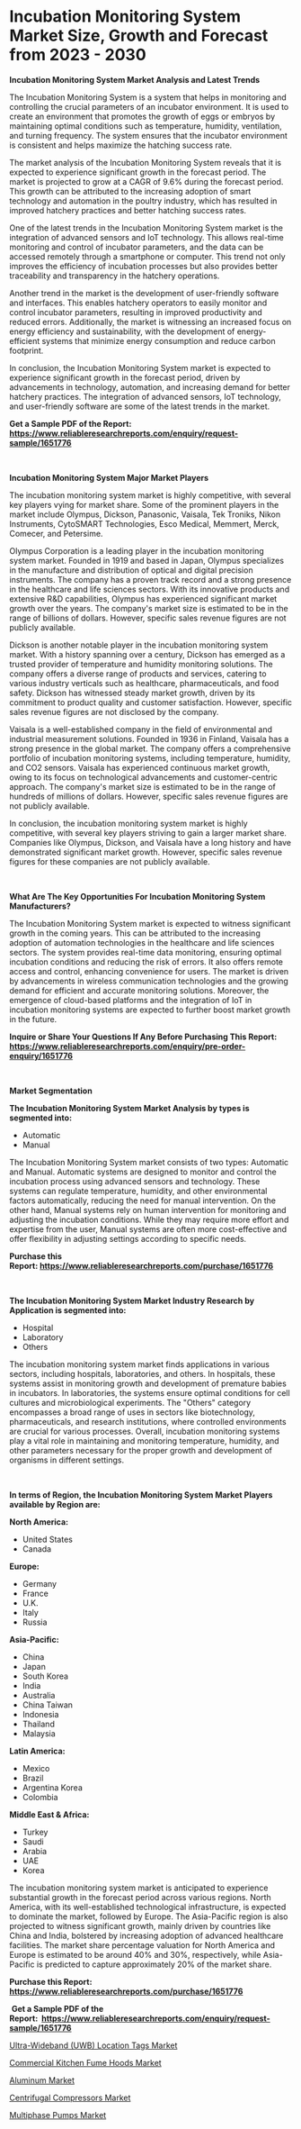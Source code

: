 <p><h1>Incubation Monitoring System Market Size, Growth and Forecast from 2023 - 2030</h1></p><p><strong>Incubation Monitoring System Market Analysis and Latest Trends</strong></p>
<p><p>The Incubation Monitoring System is a system that helps in monitoring and controlling the crucial parameters of an incubator environment. It is used to create an environment that promotes the growth of eggs or embryos by maintaining optimal conditions such as temperature, humidity, ventilation, and turning frequency. The system ensures that the incubator environment is consistent and helps maximize the hatching success rate.</p><p>The market analysis of the Incubation Monitoring System reveals that it is expected to experience significant growth in the forecast period. The market is projected to grow at a CAGR of 9.6% during the forecast period. This growth can be attributed to the increasing adoption of smart technology and automation in the poultry industry, which has resulted in improved hatchery practices and better hatching success rates.</p><p>One of the latest trends in the Incubation Monitoring System market is the integration of advanced sensors and IoT technology. This allows real-time monitoring and control of incubator parameters, and the data can be accessed remotely through a smartphone or computer. This trend not only improves the efficiency of incubation processes but also provides better traceability and transparency in the hatchery operations.</p><p>Another trend in the market is the development of user-friendly software and interfaces. This enables hatchery operators to easily monitor and control incubator parameters, resulting in improved productivity and reduced errors. Additionally, the market is witnessing an increased focus on energy efficiency and sustainability, with the development of energy-efficient systems that minimize energy consumption and reduce carbon footprint.</p><p>In conclusion, the Incubation Monitoring System market is expected to experience significant growth in the forecast period, driven by advancements in technology, automation, and increasing demand for better hatchery practices. The integration of advanced sensors, IoT technology, and user-friendly software are some of the latest trends in the market.</p></p>
<p><strong>Get a Sample PDF of the Report:&nbsp; <a href="https://www.reliableresearchreports.com/enquiry/request-sample/1651776">https://www.reliableresearchreports.com/enquiry/request-sample/1651776</a></strong></p>
<p>&nbsp;</p>
<p><strong>Incubation Monitoring System Major Market Players</strong></p>
<p><p>The incubation monitoring system market is highly competitive, with several key players vying for market share. Some of the prominent players in the market include Olympus, Dickson, Panasonic, Vaisala, Tek Troniks, Nikon Instruments, CytoSMART Technologies, Esco Medical, Memmert, Merck, Comecer, and Petersime.</p><p>Olympus Corporation is a leading player in the incubation monitoring system market. Founded in 1919 and based in Japan, Olympus specializes in the manufacture and distribution of optical and digital precision instruments. The company has a proven track record and a strong presence in the healthcare and life sciences sectors. With its innovative products and extensive R&D capabilities, Olympus has experienced significant market growth over the years. The company's market size is estimated to be in the range of billions of dollars. However, specific sales revenue figures are not publicly available.</p><p>Dickson is another notable player in the incubation monitoring system market. With a history spanning over a century, Dickson has emerged as a trusted provider of temperature and humidity monitoring solutions. The company offers a diverse range of products and services, catering to various industry verticals such as healthcare, pharmaceuticals, and food safety. Dickson has witnessed steady market growth, driven by its commitment to product quality and customer satisfaction. However, specific sales revenue figures are not disclosed by the company.</p><p>Vaisala is a well-established company in the field of environmental and industrial measurement solutions. Founded in 1936 in Finland, Vaisala has a strong presence in the global market. The company offers a comprehensive portfolio of incubation monitoring systems, including temperature, humidity, and CO2 sensors. Vaisala has experienced continuous market growth, owing to its focus on technological advancements and customer-centric approach. The company's market size is estimated to be in the range of hundreds of millions of dollars. However, specific sales revenue figures are not publicly available.</p><p>In conclusion, the incubation monitoring system market is highly competitive, with several key players striving to gain a larger market share. Companies like Olympus, Dickson, and Vaisala have a long history and have demonstrated significant market growth. However, specific sales revenue figures for these companies are not publicly available.</p></p>
<p>&nbsp;</p>
<p><strong>What Are The Key Opportunities For Incubation Monitoring System Manufacturers?</strong></p>
<p><p>The Incubation Monitoring System market is expected to witness significant growth in the coming years. This can be attributed to the increasing adoption of automation technologies in the healthcare and life sciences sectors. The system provides real-time data monitoring, ensuring optimal incubation conditions and reducing the risk of errors. It also offers remote access and control, enhancing convenience for users. The market is driven by advancements in wireless communication technologies and the growing demand for efficient and accurate monitoring solutions. Moreover, the emergence of cloud-based platforms and the integration of IoT in incubation monitoring systems are expected to further boost market growth in the future.</p></p>
<p><strong>Inquire or Share Your Questions If Any Before Purchasing This Report: <a href="https://www.reliableresearchreports.com/enquiry/pre-order-enquiry/1651776">https://www.reliableresearchreports.com/enquiry/pre-order-enquiry/1651776</a></strong></p>
<p>&nbsp;</p>
<p><strong>Market Segmentation</strong></p>
<p><strong>The Incubation Monitoring System Market Analysis by types is segmented into:</strong></p>
<p><ul><li>Automatic</li><li>Manual</li></ul></p>
<p><p>The Incubation Monitoring System market consists of two types: Automatic and Manual. Automatic systems are designed to monitor and control the incubation process using advanced sensors and technology. These systems can regulate temperature, humidity, and other environmental factors automatically, reducing the need for manual intervention. On the other hand, Manual systems rely on human intervention for monitoring and adjusting the incubation conditions. While they may require more effort and expertise from the user, Manual systems are often more cost-effective and offer flexibility in adjusting settings according to specific needs.</p></p>
<p><strong>Purchase this Report:&nbsp;<a href="https://www.reliableresearchreports.com/purchase/1651776">https://www.reliableresearchreports.com/purchase/1651776</a></strong></p>
<p>&nbsp;</p>
<p><strong>The Incubation Monitoring System Market Industry Research by Application is segmented into:</strong></p>
<p><ul><li>Hospital</li><li>Laboratory</li><li>Others</li></ul></p>
<p><p>The incubation monitoring system market finds applications in various sectors, including hospitals, laboratories, and others. In hospitals, these systems assist in monitoring growth and development of premature babies in incubators. In laboratories, the systems ensure optimal conditions for cell cultures and microbiological experiments. The "Others" category encompasses a broad range of uses in sectors like biotechnology, pharmaceuticals, and research institutions, where controlled environments are crucial for various processes. Overall, incubation monitoring systems play a vital role in maintaining and monitoring temperature, humidity, and other parameters necessary for the proper growth and development of organisms in different settings.</p></p>
<p>&nbsp;</p>
<p><strong>In terms of Region, the Incubation Monitoring System Market Players available by Region are:</strong></p>
<p>
    <p> <strong> North America: </strong>
        <ul>
            <li>United States</li>
            <li>Canada</li>
        </ul>
        </p> 
    <p> <strong> Europe: </strong>
        <ul>
            <li>Germany</li>
            <li>France</li>
            <li>U.K.</li>
            <li>Italy</li>
            <li>Russia</li>
        </ul>
        </p> 
    <p> <strong> Asia-Pacific: </strong>
        <ul>
            <li>China</li>
            <li>Japan</li>
            <li>South Korea</li>
            <li>India</li>
            <li>Australia</li>
            <li>China Taiwan</li>
            <li>Indonesia</li>
            <li>Thailand</li>
            <li>Malaysia</li>
        </ul>
        </p> 
    <p> <strong> Latin America: </strong>
        <ul>
            <li>Mexico</li>
            <li>Brazil</li>
            <li>Argentina Korea</li>
            <li>Colombia</li>
        </ul>
        </p> 
    <p> <strong> Middle East & Africa: </strong>
        <ul>
            <li>Turkey</li>
            <li>Saudi</li>
            <li>Arabia</li>
            <li>UAE</li>
            <li>Korea</li>
        </ul>
    </p>
    </p>
<p><p>The incubation monitoring system market is anticipated to experience substantial growth in the forecast period across various regions. North America, with its well-established technological infrastructure, is expected to dominate the market, followed by Europe. The Asia-Pacific region is also projected to witness significant growth, mainly driven by countries like China and India, bolstered by increasing adoption of advanced healthcare facilities. The market share percentage valuation for North America and Europe is estimated to be around 40% and 30%, respectively, while Asia-Pacific is predicted to capture approximately 20% of the market share.</p></p>
<p><strong>Purchase this Report: <a href="https://www.reliableresearchreports.com/purchase/1651776">https://www.reliableresearchreports.com/purchase/1651776</a></strong></p>
<p>&nbsp;<strong>Get a Sample PDF of the Report:&nbsp;&nbsp;<a href="https://www.reliableresearchreports.com/enquiry/request-sample/1651776">https://www.reliableresearchreports.com/enquiry/request-sample/1651776</a></strong></p>
<p><strong></strong></p>
<p><p><a href="https://github.com/prosalinda88/Market-Research-Report-List-1/blob/main/ultra-wideband-uwb-location-tags-market.md">Ultra-Wideband (UWB) Location Tags Market</a></p><p><a href="https://github.com/jonneygiverf/Market-Research-Report-List-1/blob/main/commercial-kitchen-fume-hoods-market.md">Commercial Kitchen Fume Hoods Market</a></p><p><a href="https://medium.com/@austynlemke1988/aluminum-market-size-growth-forecast-2023-2030-218e6723f3ff">Aluminum Market</a></p><p><a href="https://www.linkedin.com/pulse/centrifugal-compressors-market-insights-players-forecast-till-t0mle/">Centrifugal Compressors Market</a></p><p><a href="https://www.linkedin.com/pulse/multiphase-pumps-market-size-share-global-analysis-report-0imde/">Multiphase Pumps Market</a></p></p>